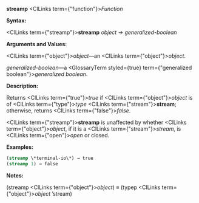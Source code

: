 **streamp** <ClLinks  term={"function"}><i>Function</i></ClLinks> 



**Syntax:** 



<ClLinks  term={"streamp"}><b>streamp</b></ClLinks> *object → generalized-boolean* 



**Arguments and Values:** 



<ClLinks  term={"object"}><i>object</i></ClLinks>—an <ClLinks  term={"object"}><i>object</i></ClLinks>. 



*generalized-boolean*—a <GlossaryTerm styled={true} term={"generalized boolean"}><i>generalized boolean</i></GlossaryTerm>. 



**Description:** 



Returns <ClLinks  term={"true"}><i>true</i></ClLinks> if <ClLinks  term={"object"}><i>object</i></ClLinks> is of <ClLinks  term={"type"}><i>type</i></ClLinks> <ClLinks  term={"stream"}><b>stream</b></ClLinks>; otherwise, returns <ClLinks  term={"false"}><i>false</i></ClLinks>. 



<ClLinks  term={"streamp"}><b>streamp</b></ClLinks> is unaffected by whether <ClLinks  term={"object"}><i>object</i></ClLinks>, if it is a <ClLinks  term={"stream"}><i>stream</i></ClLinks>, is <ClLinks  term={"open"}><i>open</i></ClLinks> or closed. 



**Examples:**
```lisp
(streamp \*terminal-io\*) → true 
(streamp 1) → false 
```
**Notes:** 



(streamp <ClLinks  term={"object"}><i>object</i></ClLinks>) *≡* (typep <ClLinks  term={"object"}><i>object</i></ClLinks> ’stream) 







 



 



